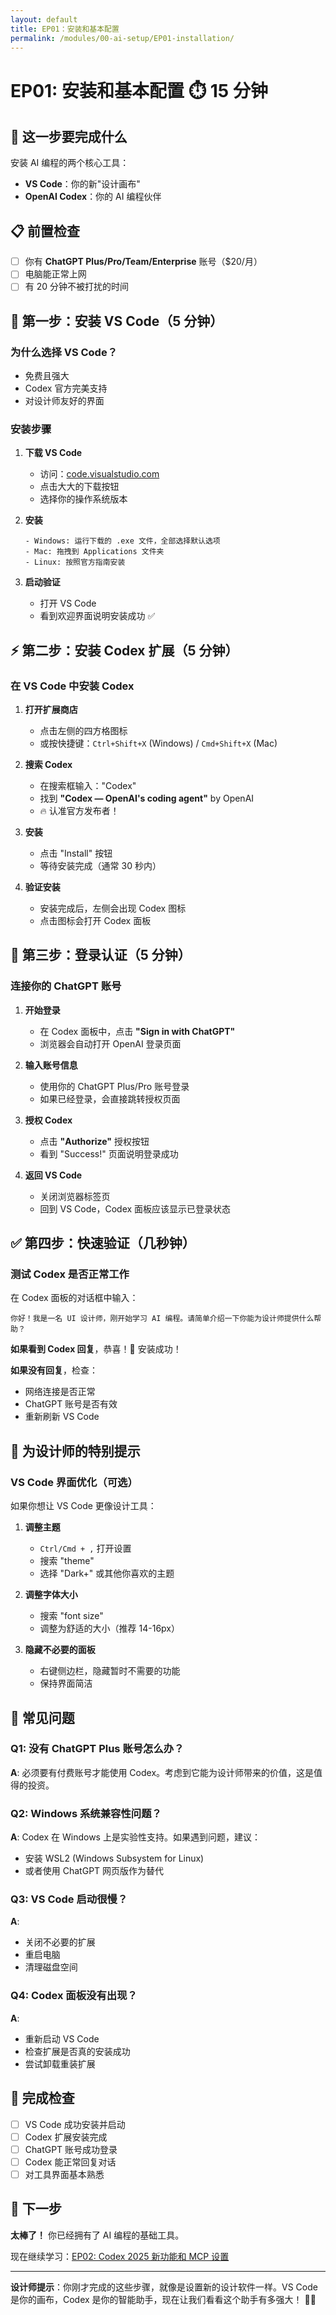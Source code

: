 ```yaml
---
layout: default
title: EP01：安装和基本配置
permalink: /modules/00-ai-setup/EP01-installation/
---
```


# EP01: 安装和基本配置 ⏱️ 15 分钟

## 🎯 这一步要完成什么

安装 AI 编程的两个核心工具：

- **VS Code**：你的新"设计画布"
- **OpenAI Codex**：你的 AI 编程伙伴

## 📋 前置检查

- [ ] 你有 **ChatGPT Plus/Pro/Team/Enterprise** 账号（$20/月）
- [ ] 电脑能正常上网
- [ ] 有 20 分钟不被打扰的时间

## 🚀 第一步：安装 VS Code（5 分钟）

### 为什么选择 VS Code？

- 免费且强大
- Codex 官方完美支持
- 对设计师友好的界面

### 安装步骤

1. **下载 VS Code**

   - 访问：[code.visualstudio.com](https://code.visualstudio.com/)
   - 点击大大的下载按钮
   - 选择你的操作系统版本

2. **安装**

   ```
   - Windows: 运行下载的 .exe 文件，全部选择默认选项
   - Mac: 拖拽到 Applications 文件夹
   - Linux: 按照官方指南安装
   ```

3. **启动验证**
   - 打开 VS Code
   - 看到欢迎界面说明安装成功 ✅

## ⚡ 第二步：安装 Codex 扩展（5 分钟）

### 在 VS Code 中安装 Codex

1. **打开扩展商店**

   - 点击左侧的四方格图标
   - 或按快捷键：`Ctrl+Shift+X` (Windows) / `Cmd+Shift+X` (Mac)

2. **搜索 Codex**

   - 在搜索框输入："Codex"
   - 找到 **"Codex — OpenAI's coding agent"** by OpenAI
   - 🔥 认准官方发布者！

3. **安装**

   - 点击 "Install" 按钮
   - 等待安装完成（通常 30 秒内）

4. **验证安装**
   - 安装完成后，左侧会出现 Codex 图标
   - 点击图标会打开 Codex 面板

## 🔐 第三步：登录认证（5 分钟）

### 连接你的 ChatGPT 账号

1. **开始登录**

   - 在 Codex 面板中，点击 **"Sign in with ChatGPT"**
   - 浏览器会自动打开 OpenAI 登录页面

2. **输入账号信息**

   - 使用你的 ChatGPT Plus/Pro 账号登录
   - 如果已经登录，会直接跳转授权页面

3. **授权 Codex**

   - 点击 **"Authorize"** 授权按钮
   - 看到 "Success!" 页面说明登录成功

4. **返回 VS Code**
   - 关闭浏览器标签页
   - 回到 VS Code，Codex 面板应该显示已登录状态

## ✅ 第四步：快速验证（几秒钟）

### 测试 Codex 是否正常工作

在 Codex 面板的对话框中输入：

```
你好！我是一名 UI 设计师，刚开始学习 AI 编程。请简单介绍一下你能为设计师提供什么帮助？
```

**如果看到 Codex 回复**，恭喜！🎉 安装成功！

**如果没有回复**，检查：

- 网络连接是否正常
- ChatGPT 账号是否有效
- 重新刷新 VS Code

## 🎨 为设计师的特别提示

### VS Code 界面优化（可选）

如果你想让 VS Code 更像设计工具：

1. **调整主题**

   - `Ctrl/Cmd + ,` 打开设置
   - 搜索 "theme"
   - 选择 "Dark+" 或其他你喜欢的主题

2. **调整字体大小**

   - 搜索 "font size"
   - 调整为舒适的大小（推荐 14-16px）

3. **隐藏不必要的面板**
   - 右键侧边栏，隐藏暂时不需要的功能
   - 保持界面简洁

## 🚨 常见问题

### Q1: 没有 ChatGPT Plus 账号怎么办？

**A**: 必须要有付费账号才能使用 Codex。考虑到它能为设计师带来的价值，这是值得的投资。

### Q2: Windows 系统兼容性问题？

**A**: Codex 在 Windows 上是实验性支持。如果遇到问题，建议：

- 安装 WSL2 (Windows Subsystem for Linux)
- 或者使用 ChatGPT 网页版作为替代

### Q3: VS Code 启动很慢？

**A**:

- 关闭不必要的扩展
- 重启电脑
- 清理磁盘空间

### Q4: Codex 面板没有出现？

**A**:

- 重新启动 VS Code
- 检查扩展是否真的安装成功
- 尝试卸载重装扩展

## 🎯 完成检查

- [ ] VS Code 成功安装并启动
- [ ] Codex 扩展安装完成
- [ ] ChatGPT 账号成功登录
- [ ] Codex 能正常回复对话
- [ ] 对工具界面基本熟悉

## 🚀 下一步

**太棒了！** 你已经拥有了 AI 编程的基础工具。

现在继续学习：[EP02: Codex 2025 新功能和 MCP 设置](EP02-codex-features.md)

---

**设计师提示**：你刚才完成的这些步骤，就像是设置新的设计软件一样。VS Code 是你的画布，Codex 是你的智能助手，现在让我们看看这个助手有多强大！ 🎨✨
